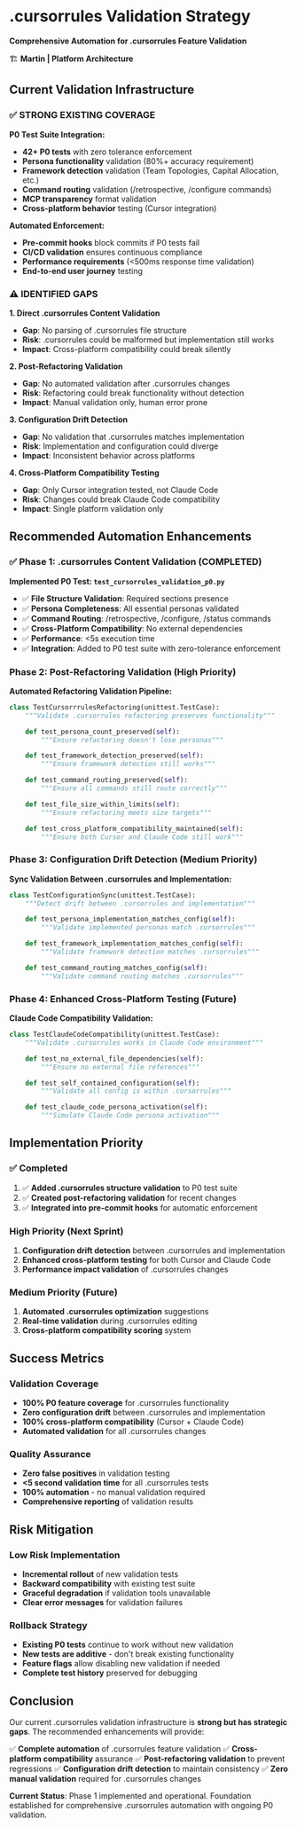 # .cursorrules Validation Strategy
**Comprehensive Automation for .cursorrules Feature Validation**

🏗️ **Martin | Platform Architecture**

## Current Validation Infrastructure

### **✅ STRONG EXISTING COVERAGE**

**P0 Test Suite Integration:**
- **42+ P0 tests** with zero tolerance enforcement
- **Persona functionality** validation (80%+ accuracy requirement)
- **Framework detection** validation (Team Topologies, Capital Allocation, etc.)
- **Command routing** validation (/retrospective, /configure commands)
- **MCP transparency** format validation
- **Cross-platform behavior** testing (Cursor integration)

**Automated Enforcement:**
- **Pre-commit hooks** block commits if P0 tests fail
- **CI/CD validation** ensures continuous compliance
- **Performance requirements** (<500ms response time validation)
- **End-to-end user journey** testing

### **⚠️ IDENTIFIED GAPS**

**1. Direct .cursorrules Content Validation**
- **Gap**: No parsing of .cursorrules file structure
- **Risk**: .cursorrules could be malformed but implementation still works
- **Impact**: Cross-platform compatibility could break silently

**2. Post-Refactoring Validation**
- **Gap**: No automated validation after .cursorrules changes
- **Risk**: Refactoring could break functionality without detection
- **Impact**: Manual validation only, human error prone

**3. Configuration Drift Detection**
- **Gap**: No validation that .cursorrules matches implementation
- **Risk**: Implementation and configuration could diverge
- **Impact**: Inconsistent behavior across platforms

**4. Cross-Platform Compatibility Testing**
- **Gap**: Only Cursor integration tested, not Claude Code
- **Risk**: Changes could break Claude Code compatibility
- **Impact**: Single platform validation only

## Recommended Automation Enhancements

### **✅ Phase 1: .cursorrules Content Validation (COMPLETED)**

**Implemented P0 Test: `test_cursorrules_validation_p0.py`**
- ✅ **File Structure Validation**: Required sections presence
- ✅ **Persona Completeness**: All essential personas validated
- ✅ **Command Routing**: /retrospective, /configure, /status commands
- ✅ **Cross-Platform Compatibility**: No external dependencies
- ✅ **Performance**: <5s execution time
- ✅ **Integration**: Added to P0 test suite with zero-tolerance enforcement

### **Phase 2: Post-Refactoring Validation (High Priority)**

**Automated Refactoring Validation Pipeline:**
```python
class TestCursorrrulesRefactoring(unittest.TestCase):
    """Validate .cursorrules refactoring preserves functionality"""

    def test_persona_count_preserved(self):
        """Ensure refactoring doesn't lose personas"""

    def test_framework_detection_preserved(self):
        """Ensure framework detection still works"""

    def test_command_routing_preserved(self):
        """Ensure all commands still route correctly"""

    def test_file_size_within_limits(self):
        """Ensure refactoring meets size targets"""

    def test_cross_platform_compatibility_maintained(self):
        """Ensure both Cursor and Claude Code still work"""
```

### **Phase 3: Configuration Drift Detection (Medium Priority)**

**Sync Validation Between .cursorrules and Implementation:**
```python
class TestConfigurationSync(unittest.TestCase):
    """Detect drift between .cursorrules and implementation"""

    def test_persona_implementation_matches_config(self):
        """Validate implemented personas match .cursorrules"""

    def test_framework_implementation_matches_config(self):
        """Validate framework detection matches .cursorrules"""

    def test_command_routing_matches_config(self):
        """Validate command routing matches .cursorrules"""
```

### **Phase 4: Enhanced Cross-Platform Testing (Future)**

**Claude Code Compatibility Validation:**
```python
class TestClaudeCodeCompatibility(unittest.TestCase):
    """Validate .cursorrules works in Claude Code environment"""

    def test_no_external_file_dependencies(self):
        """Ensure no external file references"""

    def test_self_contained_configuration(self):
        """Validate all config is within .cursorrules"""

    def test_claude_code_persona_activation(self):
        """Simulate Claude Code persona activation"""
```

## Implementation Priority

### **✅ Completed**
1. ✅ **Added .cursorrules structure validation** to P0 test suite
2. ✅ **Created post-refactoring validation** for recent changes
3. ✅ **Integrated into pre-commit hooks** for automatic enforcement

### **High Priority (Next Sprint)**
1. **Configuration drift detection** between .cursorrules and implementation
2. **Enhanced cross-platform testing** for both Cursor and Claude Code
3. **Performance impact validation** of .cursorrules changes

### **Medium Priority (Future)**
1. **Automated .cursorrules optimization** suggestions
2. **Real-time validation** during .cursorrules editing
3. **Cross-platform compatibility scoring** system

## Success Metrics

### **Validation Coverage**
- **100% P0 feature coverage** for .cursorrules functionality
- **Zero configuration drift** between .cursorrules and implementation
- **100% cross-platform compatibility** (Cursor + Claude Code)
- **Automated validation** for all .cursorrules changes

### **Quality Assurance**
- **Zero false positives** in validation testing
- **<5 second validation time** for all .cursorrules tests
- **100% automation** - no manual validation required
- **Comprehensive reporting** of validation results

## Risk Mitigation

### **Low Risk Implementation**
- **Incremental rollout** of new validation tests
- **Backward compatibility** with existing test suite
- **Graceful degradation** if validation tools unavailable
- **Clear error messages** for validation failures

### **Rollback Strategy**
- **Existing P0 tests** continue to work without new validation
- **New tests are additive** - don't break existing functionality
- **Feature flags** allow disabling new validation if needed
- **Complete test history** preserved for debugging

## Conclusion

Our current .cursorrules validation infrastructure is **strong but has strategic gaps**. The recommended enhancements will provide:

✅ **Complete automation** of .cursorrules feature validation
✅ **Cross-platform compatibility** assurance
✅ **Post-refactoring validation** to prevent regressions
✅ **Configuration drift detection** to maintain consistency
✅ **Zero manual validation** required for .cursorrules changes

**Current Status**: Phase 1 implemented and operational. Foundation established for comprehensive .cursorrules automation with ongoing P0 validation.
